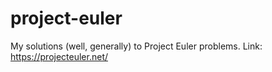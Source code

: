 # project-euler
My solutions (well, generally) to Project Euler problems.
Link: https://projecteuler.net/
